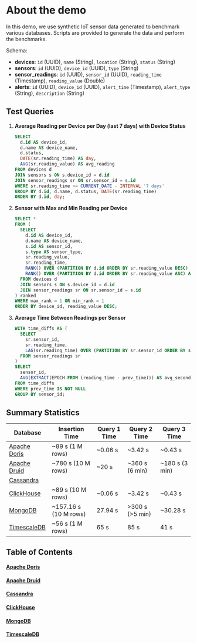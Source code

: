 # About the demo

In this demo, we use synthetic IoT sensor data generated to benchmark various databases. Scripts are provided to generate the data and perform the benchmarks.

Schema:

- **devices**: `id` (UUID), `name` (String), `location` (String), `status` (String)
- **sensors**: `id` (UUID), `device_id` (UUID), `type` (String)
- **sensor_readings**: `id` (UUID), `sensor_id` (UUID), `reading_time` (Timestamp), `reading_value` (Double)
- **alerts**: `id` (UUID), `device_id` (UUID), `alert_time` (Timestamp), `alert_type` (String), `description` (String)

## Test Queries

1. **Average Reading per Device per Day (last 7 days) with Device Status**

   ```sql
   SELECT
     d.id AS device_id,
     d.name AS device_name,
     d.status,
     DATE(sr.reading_time) AS day,
     AVG(sr.reading_value) AS avg_reading
   FROM devices d
   JOIN sensors s ON s.device_id = d.id
   JOIN sensor_readings sr ON sr.sensor_id = s.id
   WHERE sr.reading_time >= CURRENT_DATE - INTERVAL '7 days'
   GROUP BY d.id, d.name, d.status, DATE(sr.reading_time)
   ORDER BY d.id, day;
   ```

2. **Sensor with Max and Min Reading per Device**

   ```sql
   SELECT *
   FROM (
     SELECT
       d.id AS device_id,
       d.name AS device_name,
       s.id AS sensor_id,
       s.type AS sensor_type,
       sr.reading_value,
       sr.reading_time,
       RANK() OVER (PARTITION BY d.id ORDER BY sr.reading_value DESC) AS max_rank,
       RANK() OVER (PARTITION BY d.id ORDER BY sr.reading_value ASC) AS min_rank
     FROM devices d
     JOIN sensors s ON s.device_id = d.id
     JOIN sensor_readings sr ON sr.sensor_id = s.id
   ) ranked
   WHERE max_rank = 1 OR min_rank = 1
   ORDER BY device_id, reading_value DESC;
   ```

3. **Average Time Between Readings per Sensor**

   ```sql
   WITH time_diffs AS (
     SELECT
       sr.sensor_id,
       sr.reading_time,
       LAG(sr.reading_time) OVER (PARTITION BY sr.sensor_id ORDER BY sr.reading_time) AS prev_time
     FROM sensor_readings sr
   )
   SELECT
     sensor_id,
     AVG(EXTRACT(EPOCH FROM (reading_time - prev_time))) AS avg_seconds_between_readings
   FROM time_diffs
   WHERE prev_time IS NOT NULL
   GROUP BY sensor_id;
   ```

## Summary Statistics

| Database                          | Insertion Time         | Query 1 Time | Query 2 Time    | Query 3 Time    |
| --------------------------------- | ---------------------- | ------------ | --------------- | --------------- |
| [Apache Doris](./Apache%20Doris/) | \~89 s (1 M rows)      | \~0.06 s     | \~3.42 s        | \~0.43 s        |
| [Apache Druid](./Apache%20Druid/) | \~780 s (10 M rows)    | \~20 s       | \~360 s (6 min) | \~180 s (3 min) |
| [Cassandra](./Cassandra/)         |                        |              |                 |                 |
| [ClickHouse](./Clickhouse/)       | \~89 s (10 M rows)     | \~0.06 s     | \~3.42 s        | \~0.43 s        |
| [MongoDB](./Mongo/)               | \~157.16 s (10 M rows) | 27.94 s      | >300 s (>5 min) | \~30.28 s       |
| [TimescaleDB](./Timescale%20DB/)  | \~56 s (1 M rows)      | 65 s         | 85 s            | 41 s            |

## Table of Contents

#### [Apache Doris](./Apache%20Doris/)

#### [Apache Druid](./Apache%20Druid/)

#### [Cassandra](./Cassandra/)

#### [ClickHouse](./Clickhouse/)

#### [MongoDB](./Mongo/)

#### [TimescaleDB](./Timescale%20DB/)
